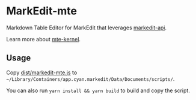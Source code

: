 # MarkEdit-mte

Markdown Table Editor for MarkEdit that leverages [markedit-api](https://github.com/MarkEdit-app/MarkEdit-api).

Learn more about [mte-kernel](https://github.com/susisu/mte-kernel).

## Usage

Copy [dist/markedit-mte.js](dist/markedit-mte.js) to `~/Library/Containers/app.cyan.markedit/Data/Documents/scripts/`.

You can also run `yarn install && yarn build` to build and copy the script.
